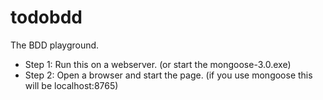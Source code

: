 todobdd
=======

The BDD playground.

- Step 1: Run this on a webserver. (or start the mongoose-3.0.exe)
- Step 2: Open a browser and start the page. (if you use mongoose this will be localhost:8765)